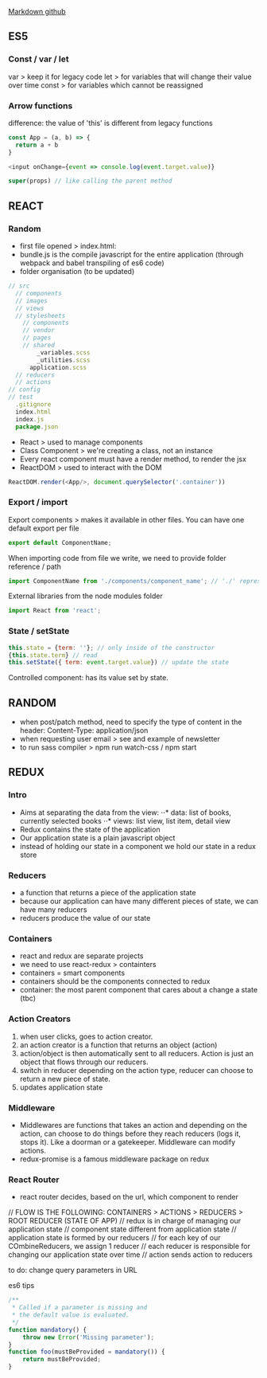 <!-- https://github.com/adam-p/markdown-here/wiki/Markdown-Cheatsheet -->
[Markdown github](https://github.com/adam-p/markdown-here/wiki/Markdown-Cheatsheet)

## ES5

### Const / var / let
var   > keep it for legacy code
let   > for variables that will change their value over time
const > for variables which cannot be reassigned

### Arrow functions
difference: the value of 'this' is different from legacy functions
```javascript
const App = (a, b) => {
  return a + b
}

<input onChange={event => console.log(event.target.value)}

super(props) // like calling the parent method

```


## REACT

### Random

* first file opened > index.html:
* bundle.js is the compile javascript for the entire application (through webpack and babel transpiling of es6 code)
* folder organisation (to be updated)
```javascript
// src
  // components
  // images
  // views
  // stylesheets
    // components
    // vendor
    // pages
    // shared
        _variables.scss
        _utilities.scss
      application.scss
  // reducers
  // actions
// config
// test
  .gitignore
  index.html
  index.js
  package.json
```
* React    > used to manage components
* Class Component > we're creating a class, not an instance
* Every react component must have a render method, to render the jsx
* ReactDOM > used to interact with the DOM
```javascript
ReactDOM.render(<App/>, document.querySelector('.container'))
```

### Export / import

Export components > makes it available in other files.
You can have one default export per file
```javascript
export default ComponentName;
```

When importing code from file we write, we need to provide folder reference / path
```javascript
import ComponentName from './components/component_name'; // './' represents the current directory
```

External libraries from the node modules folder
```javascript
import React from 'react';
```

### State / setState

```javascript
this.state = {term: ''}; // only inside of the constructor
{this.state.term} // read
this.setState({ term: event.target.value}) // update the state
```
Controlled component: has its value set by state.



## RANDOM
* when post/patch method, need to specify the type of content in the header: Content-Type: application/json
* when requesting user email > see and example of newsletter
* to run sass compiler > npm run watch-css / npm start


## REDUX

### Intro
* Aims at separating the data from the view:
⋅⋅* data: list of books, currently selected books
⋅⋅* views: list view, list item, detail view
* Redux contains the state of the application
* Our application state is a plain javascript object
* instead of holding our state in a component we hold our state in a redux store


### Reducers
* a function that returns a piece of the application state
* because our application can have many different pieces of state, we can have many reducers
* reducers produce the value of our state

### Containers
* react and redux are separate projects
* we need to use react-redux > containters
* containers = smart components
* containers should be the components connected to redux
* container: the most parent component that cares about a change a state (tbc)

### Action Creators
1. when user clicks, goes to action creator.
2. an action creator is a function that returns an object (action)
3. action/object is then automatically sent to all reducers. Action is just an object that flows through our reducers.
4. switch in reducer depending on the action type, reducer can choose to return a new piece of state.
5. updates application state

### Middleware
* Middlewares are functions that takes an action and depending on the action, can choose to do things before they reach reducers (logs it, stops it). Like a doorman or a gatekeeper. Middleware can modify actions.
* redux-promise is a famous middleware package on redux

### React Router
* react router decides, based on the url, which component to render


// FLOW IS THE FOLLOWING: CONTAINERS > ACTIONS > REDUCERS > ROOT REDUCER (STATE OF APP)
// redux is in charge of managing our application state
// component state different from application state
// application state is formed by our reducers
// for each key of our COmbineReducers, we assign 1 reducer
// each reducer is responsible for changing our application state over time
// action sends action to reducers



to do: change query parameters in URL





es6 tips
```javascript
/**
 * Called if a parameter is missing and
 * the default value is evaluated.
 */
function mandatory() {
    throw new Error('Missing parameter');
}
function foo(mustBeProvided = mandatory()) {
    return mustBeProvided;
}
```
